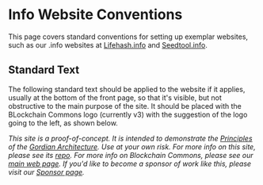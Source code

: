 # Info Website Conventions

This page covers standard conventions for setting up exemplar websites, such as our .info websites at [Lifehash.info](https://lifehash.info/) and [Seedtool.info](https://github.com/BlockchainCommons/seedtool.info).

## Standard Text

The following standard text should be applied to the website if it applies, usually at the bottom of the front page, so that it's visible, but not obstructive to the main purpose of the site. It should be placed with the BLockchain Commons logo (currently v3) with the suggestion of the logo going to the left, as shown below.

_This site is a proof-of-concept. It is intended to demonstrate the [Principles](https://github.com/BlockchainCommons/Gordian#gordian-principles) of the [Gordian Architecture](https://github.com/BlockchainCommons/Gordian/blob/master/README.md). Use at your own risk. For more info on this site, please see its [repo](LINK-TO-REPO). For more info on Blockchain Commons, please see our [main web page](https://www.blockchaincommons.com/). If you'd like to become a sponsor of work like this, please visit our [Sponsor page](https://github.com/sponsors/BlockchainCommons)._

